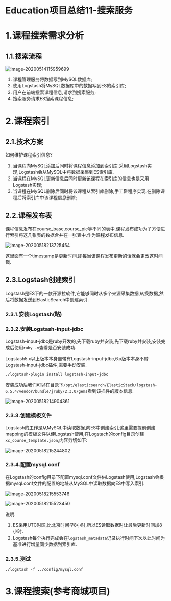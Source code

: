 # Education项目总结11-搜索服务

# 1.课程搜索需求分析

## 1.1.搜索流程

![image-20200514115959699](https://fechin-leyou.oss-cn-beijing.aliyuncs.com/PicGo/image-20200514115959699.png)

1. 课程管理服务将数据写到MySQL数据库;
2. 使用Logstash将MySQL数据库中的数据写到ES的索引库;
3. 用户在前端搜索课程信息,请求到搜索服务;
4. 搜索服务请求ES搜索课程信息;

# 2.课程索引

## 2.1.技术方案

如何维护课程索引信息?

1. 当课程向MySQL添加后同时将课程信息添加到索引库.采用Logstash实现,Logstash会从MySQL中将数据采集到ES索引库.
2. 当课程在MySQL更新信息后同时更新该课程在索引库的信息也是采用Logstash实现;
3. 当课程在MySQL删除后同时将该课程从索引库删除,手工鞋程序实现,在删除课程后将索引库中该课程信息删除;

## 2.2.课程发布表

课程信息发布在course_base,course_pic等不同的表中.课程发布成功为了方便进行索引将这几张表的数据合并在一张表中.作为课程发布信息.

![image-20200518213725454](https://fechin-leyou.oss-cn-beijing.aliyuncs.com/PicGo/image-20200518213725454.png)

这里面有一个timestamp是更新时间.即每当该课程发布更新的话就会更改这时间戳.

## 2.3.Logstash创建索引

Logstash是ES下的一款开源拉软件,它能够同时从多个来源采集数据,转换数据,然后将数据发送到ElasticSearch中创建索引.

### 2.3.1.安装Logstash(略)

### 2.3.2.安装Logstash-input-jdbc

Logstash-input-jdbc是ruby开发的,先下载ruby并安装,先下载ruby并安装,安装完成后使用`ruby -v`查看是否安装成功.

Logstash5.x以上版本本身自带有Logstash-input-jdbc,6.x版本本身不带Logstash-input-jdbc插件,需要手动安装.

~~~shell
./logstash-plugin install logstash-input-jdbc
~~~

安装成功后我们可以在目录下`/opt/elasticsearch/ElasticStack/logstash-6.5.4/vendor/bundle/jruby/2.3.0/gems`看到该插件的版本信息.

![image-20200518214904361](https://fechin-leyou.oss-cn-beijing.aliyuncs.com/PicGo/image-20200518214904361.png)

### 2.3.3.创建模板文件

Logstash的工作是从MySQL中读取数据,向ES中创建索引,这里需要提前创建mapping的模板文件以便Logstash使用,在Logstach的config目录创建`xc_course_template.json`,内容剪切如下:

![image-20200518215244802](https://fechin-leyou.oss-cn-beijing.aliyuncs.com/PicGo/image-20200518215244802.png)

### 2.3.4.配置mysql.conf

在Logstash的config目录下配置mysql.conf文件供Logstash使用,Logstash会根据mysql.conf文件的配置的地址从MySQL中读取数据向ES中写入索引.

![image-20200518215553746](https://fechin-leyou.oss-cn-beijing.aliyuncs.com/PicGo/image-20200518215553746.png)

![image-20200518215523450](https://fechin-leyou.oss-cn-beijing.aliyuncs.com/PicGo/image-20200518215523450.png)

说明:

1. ES采用UTC时区,比北京时间早8小时,所以ES读取数据时让最后更新时间加8小时.
2. Logstash每个执行完成会在`logstash_metadata`记录执行时间下次以此时间为基准进行增量同步数据到索引库.

### 2.3.5.测试

```shell
./logstash -f ../config/mysql.conf
```

# 3.课程搜索(参考商城项目)



